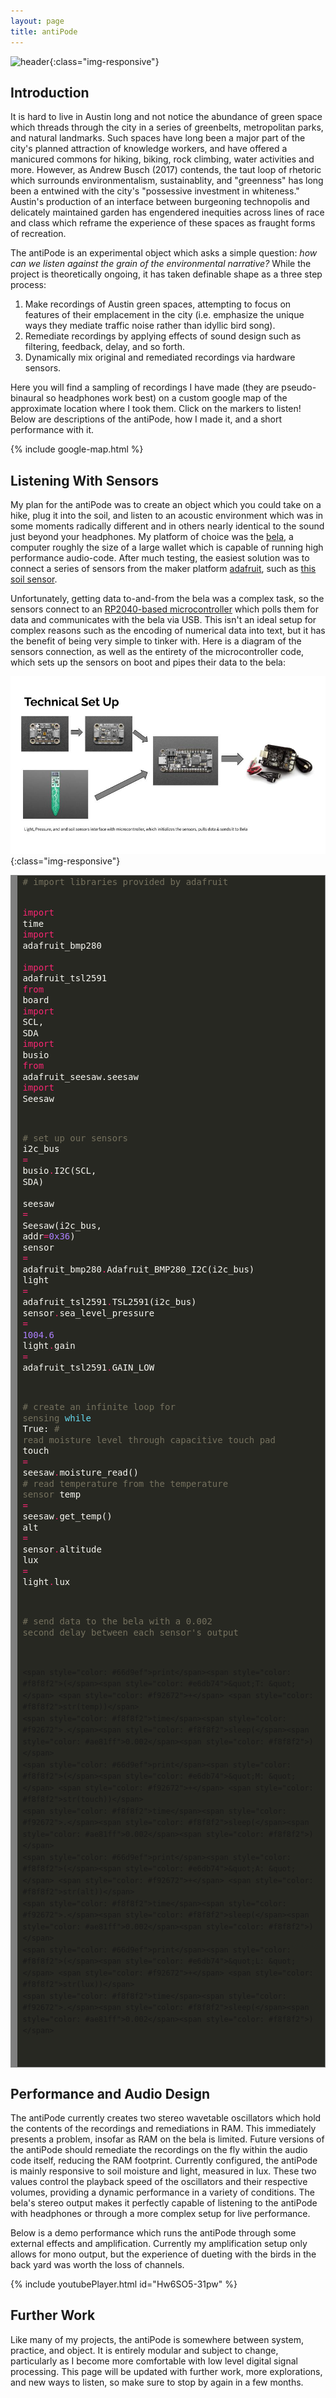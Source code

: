```yaml
---
layout: page
title: antiPode
---
```


![header](/assets/grass.jpeg){:class="img-responsive"}

## Introduction

It is hard to live in Austin long and not notice the abundance of green space which threads through the city in a series of greenbelts, metropolitan parks, and natural landmarks.
Such spaces have long been a major part of the city's planned attraction of knowledge workers, and have offered a manicured commons for hiking, biking, rock climbing, water activities and more.
However, as Andrew Busch (2017) contends, the taut loop of rhetoric which surrounds environmentalism, sustainablity, and "greenness" has long been a entwined with the city's "possessive investment in whiteness." 
Austin's production of an interface between burgeoning technopolis and delicately maintained garden has engendered inequities across lines of race and class which reframe the experience of these spaces as fraught forms of recreation.

The antiPode is an experimental object which asks a simple question: _how can we listen against the grain of the environmental narrative?_
While the project is theoretically ongoing, it has taken definable shape as a three step process: 
1. Make recordings of Austin green spaces, attempting to focus on features of their emplacement in the city (i.e. emphasize the unique ways they mediate traffic noise rather than idyllic bird song). 
2. Remediate recordings by applying effects of sound design such as filtering, feedback, delay, and so forth.
3. Dynamically mix original and remediated recordings via hardware sensors.

Here you will find a sampling of recordings I have made (they are pseudo-binaural so headphones work best) on a custom google map of the approximate location where I took them. 
Click on the markers to listen! 
Below are descriptions of the antiPode, how I made it, and a short performance with it. 

{% include google-map.html %}

## Listening With Sensors

My plan for the antiPode was to create an object which you could take on a hike, plug it into the soil, and listen to an acoustic environment which was in some moments radically different and in others nearly identical to the sound just beyond your headphones.
My platform of choice was the [bela](https://bela.io), a computer roughly the size of a large wallet which is capable of running high performance audio-code. 
After much testing, the easiest solution was to connect a series of sensors from the maker platform [adafruit](https://www.adafruit.com/), such as [this soil sensor](https://www.adafruit.com/product/4026).

Unfortunately, getting data to-and-from the bela was a complex task, so the sensors connect to an [RP2040-based microcontroller](https://www.adafruit.com/product/4884) which polls them for data and communicates with the bela via USB. 
This isn't an ideal setup for complex reasons such as the encoding of numerical data into text, but it has the benefit of being very simple to tinker with. 
Here is a diagram of the sensors connection, as well as the entirety of the microcontroller code, which sets up the sensors on boot and pipes their data to the bela: 


![diagram](/assets/antiPode.jpg){:class="img-responsive"}

<!-- HTML generated using hilite.me --><div style="background: #272822; overflow:auto;width:auto;border:solid gray;border-width:.1em .1em .1em .8em;padding:.2em .6em;"><pre style="margin: 0; line-height: 125%"><span style="color: #75715e"># import libraries provided by adafruit</span>

<span style="color: #f92672">import</span> <span style="color: #f8f8f2">time</span>
<span style="color: #f92672">import</span> <span style="color: #f8f8f2">adafruit_bmp280</span>     
<span style="color: #f92672">import</span> <span style="color: #f8f8f2">adafruit_tsl2591</span>
<span style="color: #f92672">from</span> <span style="color: #f8f8f2">board</span> <span style="color: #f92672">import</span> <span style="color: #f8f8f2">SCL,</span> <span style="color: #f8f8f2">SDA</span>
<span style="color: #f92672">import</span> <span style="color: #f8f8f2">busio</span>
<span style="color: #f92672">from</span> <span style="color: #f8f8f2">adafruit_seesaw.seesaw</span> <span style="color: #f92672">import</span> <span style="color: #f8f8f2">Seesaw</span>

<span style="color: #75715e"># set up our sensors     </span>
<span style="color: #f8f8f2">i2c_bus</span> <span style="color: #f92672">=</span> <span style="color: #f8f8f2">busio</span><span style="color: #f92672">.</span><span style="color: #f8f8f2">I2C(SCL,</span> <span style="color: #f8f8f2">SDA)</span>     
<span style="color: #f8f8f2">seesaw</span> <span style="color: #f92672">=</span> <span style="color: #f8f8f2">Seesaw(i2c_bus,</span> <span style="color: #f8f8f2">addr</span><span style="color: #f92672">=</span><span style="color: #ae81ff">0x36</span><span style="color: #f8f8f2">)</span>
<span style="color: #f8f8f2">sensor</span> <span style="color: #f92672">=</span> <span style="color: #f8f8f2">adafruit_bmp280</span><span style="color: #f92672">.</span><span style="color: #f8f8f2">Adafruit_BMP280_I2C(i2c_bus)</span>
<span style="color: #f8f8f2">light</span> <span style="color: #f92672">=</span> <span style="color: #f8f8f2">adafruit_tsl2591</span><span style="color: #f92672">.</span><span style="color: #f8f8f2">TSL2591(i2c_bus)</span>
<span style="color: #f8f8f2">sensor</span><span style="color: #f92672">.</span><span style="color: #f8f8f2">sea_level_pressure</span> <span style="color: #f92672">=</span> <span style="color: #ae81ff">1004.6</span> 
<span style="color: #f8f8f2">light</span><span style="color: #f92672">.</span><span style="color: #f8f8f2">gain</span> <span style="color: #f92672">=</span> <span style="color: #f8f8f2">adafruit_tsl2591</span><span style="color: #f92672">.</span><span style="color: #f8f8f2">GAIN_LOW</span>

<span style="color: #75715e"># create an infinite loop for sensing</span>
<span style="color: #66d9ef">while</span> <span style="color: #f8f8f2">True:</span>
    <span style="color: #75715e"># read moisture level through capacitive touch pad</span>
    <span style="color: #f8f8f2">touch</span> <span style="color: #f92672">=</span> <span style="color: #f8f8f2">seesaw</span><span style="color: #f92672">.</span><span style="color: #f8f8f2">moisture_read()</span>
    <span style="color: #75715e"># read temperature from the temperature sensor</span>
    <span style="color: #f8f8f2">temp</span> <span style="color: #f92672">=</span> <span style="color: #f8f8f2">seesaw</span><span style="color: #f92672">.</span><span style="color: #f8f8f2">get_temp()</span>
    <span style="color: #f8f8f2">alt</span> <span style="color: #f92672">=</span> <span style="color: #f8f8f2">sensor</span><span style="color: #f92672">.</span><span style="color: #f8f8f2">altitude</span>
    <span style="color: #f8f8f2">lux</span> <span style="color: #f92672">=</span> <span style="color: #f8f8f2">light</span><span style="color: #f92672">.</span><span style="color: #f8f8f2">lux</span>

<span style="color: #75715e"># send data to the bela with a 0.002 second delay between each sensor&#39;s output </span>

    <span style="color: #66d9ef">print</span><span style="color: #f8f8f2">(</span><span style="color: #e6db74">&quot;T: &quot;</span> <span style="color: #f92672">+</span> <span style="color: #f8f8f2">str(temp))</span>
    <span style="color: #f8f8f2">time</span><span style="color: #f92672">.</span><span style="color: #f8f8f2">sleep(</span><span style="color: #ae81ff">0.002</span><span style="color: #f8f8f2">)</span>
    <span style="color: #66d9ef">print</span><span style="color: #f8f8f2">(</span><span style="color: #e6db74">&quot;M: &quot;</span> <span style="color: #f92672">+</span> <span style="color: #f8f8f2">str(touch))</span>
    <span style="color: #f8f8f2">time</span><span style="color: #f92672">.</span><span style="color: #f8f8f2">sleep(</span><span style="color: #ae81ff">0.002</span><span style="color: #f8f8f2">)</span>
    <span style="color: #66d9ef">print</span><span style="color: #f8f8f2">(</span><span style="color: #e6db74">&quot;A: &quot;</span> <span style="color: #f92672">+</span> <span style="color: #f8f8f2">str(alt))</span>
    <span style="color: #f8f8f2">time</span><span style="color: #f92672">.</span><span style="color: #f8f8f2">sleep(</span><span style="color: #ae81ff">0.002</span><span style="color: #f8f8f2">)</span>
    <span style="color: #66d9ef">print</span><span style="color: #f8f8f2">(</span><span style="color: #e6db74">&quot;L: &quot;</span> <span style="color: #f92672">+</span> <span style="color: #f8f8f2">str(lux))</span>
    <span style="color: #f8f8f2">time</span><span style="color: #f92672">.</span><span style="color: #f8f8f2">sleep(</span><span style="color: #ae81ff">0.002</span><span style="color: #f8f8f2">)</span>
</pre></div>

## Performance and Audio Design

The antiPode currently creates two stereo wavetable oscillators which hold the contents of the recordings and remediations in RAM. 
This immediately presents a problem, insofar as RAM on the bela is limited. 
Future versions of the antiPode should remediate the recordings on the fly within the audio code itself, reducing the RAM footprint. 
Currently configured, the antiPode is mainly responsive to soil moisture and light, measured in lux. These two values control the playback speed of the oscillators and their respective volumes, providing a dynamic performance in a variety of conditions.
The bela's stereo output makes it perfectly capable of listening to the antiPode with headphones or through a more complex setup for live performance. 

Below is a demo performance which runs the antiPode through some external effects and amplification. 
Currently my amplification setup only allows for mono output, but the experience of dueting with the birds in the back yard was worth the loss of channels. 



{% include youtubePlayer.html id="Hw6SO5-31pw" %}

## Further Work

Like many of my projects, the antiPode is somewhere between system, practice, and object. 
It is entirely modular and subject to change, particularly as I become more comfortable with low level digital signal processing. 
This page will be updated with further work, more explorations, and new ways to listen, so make sure to stop by again in a few months. 
